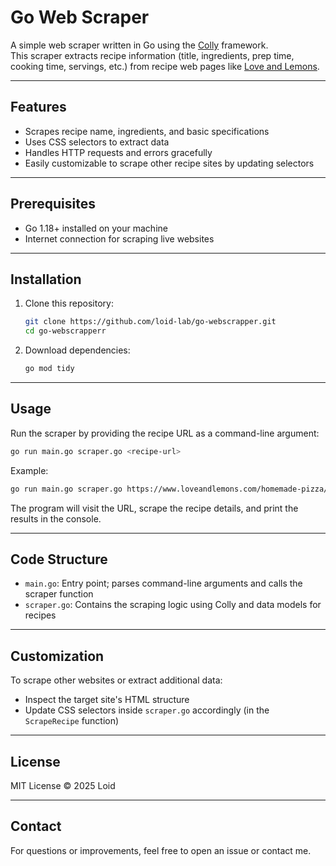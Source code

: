 # Go Web Scraper

A simple web scraper written in Go using the [Colly](https://github.com/gocolly/colly) framework.  
This scraper extracts recipe information (title, ingredients, prep time, cooking time, servings, etc.) from recipe web pages like [Love and Lemons](https://www.loveandlemons.com).

---

## Features

- Scrapes recipe name, ingredients, and basic specifications  
- Uses CSS selectors to extract data  
- Handles HTTP requests and errors gracefully  
- Easily customizable to scrape other recipe sites by updating selectors

---

## Prerequisites

- Go 1.18+ installed on your machine  
- Internet connection for scraping live websites

---

## Installation

1. Clone this repository:

   ```bash
   git clone https://github.com/loid-lab/go-webscrapper.git
   cd go-webscrapperr
   ```

2. Download dependencies:

   ```bash
   go mod tidy
   ```

---

## Usage

Run the scraper by providing the recipe URL as a command-line argument:

```bash
go run main.go scraper.go <recipe-url>
```

Example:

```bash
go run main.go scraper.go https://www.loveandlemons.com/homemade-pizza/
```

The program will visit the URL, scrape the recipe details, and print the results in the console.

---

## Code Structure

- `main.go`: Entry point; parses command-line arguments and calls the scraper function  
- `scraper.go`: Contains the scraping logic using Colly and data models for recipes

---

## Customization

To scrape other websites or extract additional data:

- Inspect the target site's HTML structure  
- Update CSS selectors inside `scraper.go` accordingly (in the `ScrapeRecipe` function)  

---

## License

MIT License © 2025 Loid

---

## Contact

For questions or improvements, feel free to open an issue or contact me.
